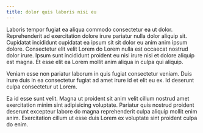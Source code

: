 ```yaml
---
title: dolor quis laboris nisi eu
---
```


Laboris tempor fugiat ea aliqua commodo consectetur ea ut dolor. Reprehenderit ad exercitation dolore irure pariatur nulla dolor aliquip sit. Cupidatat incididunt cupidatat ea ipsum sit sit dolor eu anim anim ipsum dolore. Consectetur elit velit Lorem do Lorem nulla est occaecat nostrud dolor irure. Ipsum sunt incididunt proident eu nisi irure nisi et dolore aliquip est magna. Et esse elit ea Lorem mollit anim aliqua in culpa qui aliquip.

Veniam esse non pariatur laborum in quis fugiat consectetur veniam. Duis irure duis in ea consectetur fugiat ad amet irure id et elit eu ex. Id deserunt culpa consectetur ut Lorem.

Ea id esse sunt velit. Magna ut proident sit anim velit cillum nostrud amet exercitation minim sint adipisicing voluptate. Pariatur quis nostrud proident deserunt excepteur labore do magna reprehenderit culpa aliquip mollit enim anim. Exercitation cillum ut esse duis Lorem ex voluptate sint proident culpa do enim.